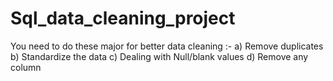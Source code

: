 # Sql_data_cleaning_project
You need to do these major for better data cleaning :-
a) Remove duplicates 
b) Standardize the data 
c) Dealing with Null/blank values
d) Remove any column 
